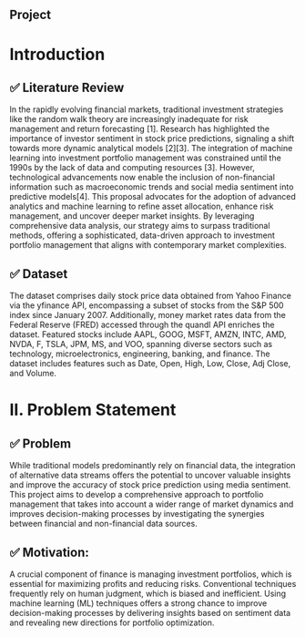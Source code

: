 ## Project

# Introduction

## ✅ Literature Review

In the rapidly evolving financial markets, traditional investment strategies like the random walk theory are increasingly inadequate for risk management and return forecasting [1]. Research has highlighted the importance of investor sentiment in stock price predictions, signaling a shift towards more dynamic analytical models [2][3]. The integration of machine learning into investment portfolio management was constrained until the 1990s by the lack of data and computing resources [3]. However, technological advancements now enable the inclusion of non-financial information such as macroeconomic trends and social media sentiment into predictive models[4]. This proposal advocates for the adoption of advanced analytics and machine learning to refine asset allocation, enhance risk management, and uncover deeper market insights. By leveraging comprehensive data analysis, our strategy aims to surpass traditional methods, offering a sophisticated, data-driven approach to investment portfolio management that aligns with contemporary market complexities.

## ✅ Dataset

The dataset comprises daily stock price data obtained from Yahoo Finance via the yfinance API, encompassing a subset of stocks from the S&P 500 index since January 2007. Additionally, money market rates data from the Federal Reserve (FRED) accessed through the quandl API enriches the dataset. Featured stocks include AAPL, GOOG, MSFT, AMZN, INTC, AMD, NVDA, F, TSLA, JPM, MS, and VOO, spanning diverse sectors such as technology, microelectronics, engineering, banking, and finance. The dataset includes features such as Date, Open, High, Low, Close, Adj Close, and Volume.

# II. Problem Statement

## ✅ Problem

While traditional models predominantly rely on financial data, the integration of alternative data streams offers the potential to uncover valuable insights and improve the accuracy of stock price prediction using media sentiment. This project aims to develop a comprehensive approach to portfolio management that takes into account a wider range of market dynamics and improves decision-making processes by investigating the synergies between financial and non-financial data sources.


## ✅ Motivation:
A crucial component of finance is managing investment portfolios, which is essential for maximizing profits and reducing risks. Conventional techniques frequently rely on human judgment, which is biased and inefficient. Using machine learning (ML) techniques offers a strong chance to improve decision-making processes by delivering insights based on sentiment data and revealing new directions for portfolio optimization.
